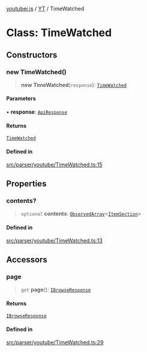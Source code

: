 [youtubei.js](../../../README.md) / [YT](../README.md) / TimeWatched

# Class: TimeWatched

## Constructors

### new TimeWatched()

> **new TimeWatched**(`response`): [`TimeWatched`](TimeWatched.md)

#### Parameters

• **response**: [`ApiResponse`](../../../interfaces/ApiResponse.md)

#### Returns

[`TimeWatched`](TimeWatched.md)

#### Defined in

[src/parser/youtube/TimeWatched.ts:15](https://github.com/LuanRT/YouTube.js/blob/fc5571629eca037af7de03f4b903da6add1f300b/src/parser/youtube/TimeWatched.ts#L15)

## Properties

### contents?

> `optional` **contents**: [`ObservedArray`](../../Helpers/type-aliases/ObservedArray.md)\<[`ItemSection`](../../YTNodes/classes/ItemSection.md)\>

#### Defined in

[src/parser/youtube/TimeWatched.ts:13](https://github.com/LuanRT/YouTube.js/blob/fc5571629eca037af7de03f4b903da6add1f300b/src/parser/youtube/TimeWatched.ts#L13)

## Accessors

### page

> `get` **page**(): [`IBrowseResponse`](../../APIResponseTypes/type-aliases/IBrowseResponse.md)

#### Returns

[`IBrowseResponse`](../../APIResponseTypes/type-aliases/IBrowseResponse.md)

#### Defined in

[src/parser/youtube/TimeWatched.ts:29](https://github.com/LuanRT/YouTube.js/blob/fc5571629eca037af7de03f4b903da6add1f300b/src/parser/youtube/TimeWatched.ts#L29)
